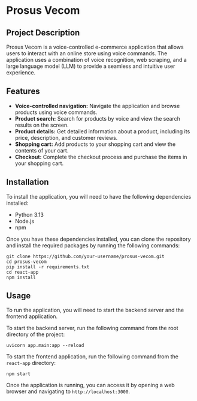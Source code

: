 # Prosus Vecom

## Project Description

Prosus Vecom is a voice-controlled e-commerce application that allows users to interact with an online store using voice commands. The application uses a combination of voice recognition, web scraping, and a large language model (LLM) to provide a seamless and intuitive user experience.

## Features

- **Voice-controlled navigation:** Navigate the application and browse products using voice commands.
- **Product search:** Search for products by voice and view the search results on the screen.
- **Product details:** Get detailed information about a product, including its price, description, and customer reviews.
- **Shopping cart:** Add products to your shopping cart and view the contents of your cart.
- **Checkout:** Complete the checkout process and purchase the items in your shopping cart.

## Installation

To install the application, you will need to have the following dependencies installed:

- Python 3.13
- Node.js
- npm

Once you have these dependencies installed, you can clone the repository and install the required packages by running the following commands:

```
git clone https://github.com/your-username/prosus-vecom.git
cd prosus-vecom
pip install -r requirements.txt
cd react-app
npm install
```

## Usage

To run the application, you will need to start the backend server and the frontend application.

To start the backend server, run the following command from the root directory of the project:

```
uvicorn app.main:app --reload
```

To start the frontend application, run the following command from the `react-app` directory:

```
npm start
```

Once the application is running, you can access it by opening a web browser and navigating to `http://localhost:3000`.